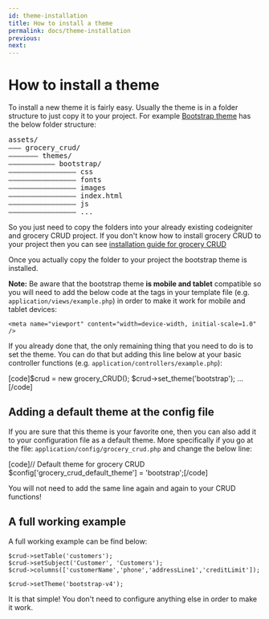 ```yaml
---
id: theme-installation
title: How to install a theme
permalink: docs/theme-installation
previous: 
next:
---
```


# How to install a theme

To install a new theme it is fairly easy. Usually the theme is in a folder structure to just copy it to your project. For example <a href="http://www.grocerycrud.com/bootstrap-theme/">Bootstrap theme</a> has the below folder structure:
<pre>assets/
––– grocery_crud/
––––––– themes/
––––––––––– bootstrap/
–––––––––––––––– css
–––––––––––––––– fonts
–––––––––––––––– images
–––––––––––––––– index.html
–––––––––––––––– js
–––––––––––––––– ...
</pre>

So you just need to copy the folders into your already existing codeigniter and grocery CRUD project. If you don't know how to install grocery CRUD to your project then you can see <a href="/documentation/codeigniter_installation">installation guide for grocery CRUD</a>

Once you actually copy the folder to your project the bootstrap theme is installed. 

<strong>Note:</strong> Be aware that the bootstrap theme <strong>is mobile and tablet</strong> compatible so you will need to add the below code at the <head> tags in your template file (e.g. <code>application/views/example.php</code>) in order to make it work for mobile and tablet devices:

<pre><code class="language-html">&lt;meta name="viewport" content="width=device-width, initial-scale=1.0" /&gt;</code></pre>

If you already done that, the only remaining thing that you need to do is to set the theme. You can do that but adding this line below at your basic controller functions (e.g. <code>application/controllers/example.php</code>):

[code]$crud = new grocery_CRUD();
$crud->set_theme('bootstrap');
...
[/code]
<br/>
<h2>Adding a default theme at the config file</h2>
If you are sure that this theme is your favorite one, then you can also add it to your configuration file as a default theme. More specifically if you go at the file: <code>application/config/grocery_crud.php</code> and change the below line:

[code]// Default theme for grocery CRUD
$config['grocery_crud_default_theme'] = 'bootstrap';[/code]

You will not need to add the same line again and again to your CRUD functions!
<br/>

<h2>A full working example</h2>
A full working example can be find below:

<pre><code class="language-php">$crud->setTable('customers');
$crud->setSubject('Customer', 'Customers');
$crud->columns(['customerName','phone','addressLine1','creditLimit']);

$crud->setTheme('bootstrap-v4');</code></pre>

It is that simple! You don't need to configure anything else in order to make it work.